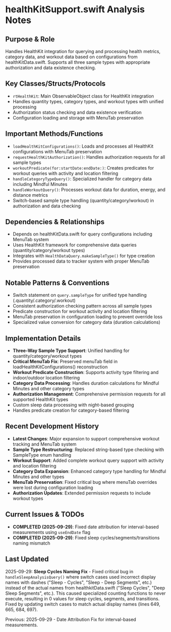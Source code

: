 # healthKitSupport.swift Analysis Notes

## Purpose & Role
Handles HealthKit integration for querying and processing health metrics, category data, and workout data based on configurations from healthKitData.swift. Supports all three sample types with appropriate authorization and data existence checking.

## Key Classes/Structs/Protocols
- `rtHealthKit`: Main ObservableObject class for HealthKit integration
- Handles quantity types, category types, and workout types with unified processing
- Authorization status checking and data existence verification
- Configuration loading and storage with MenuTab preservation

## Important Methods/Functions
- `loadHealthKitConfigurations()`: Loads and processes all HealthKit configurations with MenuTab preservation
- `requestHealthKitAuthorization()`: Handles authorization requests for all sample types
- `workoutPredicate(for:startDate:endDate:)`: Creates predicates for workout queries with activity and location filtering
- `handleCategoryTypeQuery()`: Specialized handler for category data including Mindful Minutes
- `handleWorkoutQuery()`: Processes workout data for duration, energy, and distance metrics
- Switch-based sample type handling (quantity/category/workout) in authorization and data checking

## Dependencies & Relationships
- Depends on healthKitData.swift for query configurations including MenuTab system
- Uses HealthKit framework for comprehensive data queries (quantity/category/workout types)
- Integrates with `HealthDataQuery.makeSampleType()` for type creation
- Provides processed data to tracker system with proper MenuTab preservation

## Notable Patterns & Conventions
- Switch statement on `query.sampleType` for unified type handling (.quantity/.category/.workout)
- Consistent authorization checking pattern across all sample types
- Predicate construction for workout activity and location filtering
- MenuTab preservation in configuration loading to prevent override loss
- Specialized value conversion for category data (duration calculations)

## Implementation Details
- **Three-Way Sample Type Support**: Unified handling for quantity/category/workout types
- **Critical MenuTab Fix**: Preserved menuTab field in loadHealthKitConfigurations() reconstruction
- **Workout Predicate Construction**: Supports activity type filtering and indoor/outdoor location filtering
- **Category Data Processing**: Handles duration calculations for Mindful Minutes and other category types
- **Authorization Management**: Comprehensive permission requests for all supported HealthKit types
- Custom sleep data processing with night-based grouping
- Handles predicate creation for category-based filtering

## Recent Development History
- **Latest Changes**: Major expansion to support comprehensive workout tracking and MenuTab system
- **Sample Type Restructuring**: Replaced string-based type checking with SampleType enum handling
- **Workout Support**: Added complete workout query support with activity and location filtering
- **Category Data Expansion**: Enhanced category type handling for Mindful Minutes and other types
- **MenuTab Preservation**: Fixed critical bug where menuTab overrides were lost during configuration loading
- **Authorization Updates**: Extended permission requests to include workout types

## Current Issues & TODOs
- **COMPLETED (2025-09-29)**: Fixed date attribution for interval-based measurements using `useEndDate` flag
- **COMPLETED (2025-09-29)**: Fixed sleep cycles/segments/transitions naming mismatch

## Last Updated
2025-09-29: **Sleep Cycles Naming Fix** - Fixed critical bug in `handleSleepAnalysisQuery()` where switch cases used incorrect display names with dashes ("Sleep - Cycles", "Sleep - Deep Segments", etc.) instead of the actual names from healthkitData.swift ("Sleep Cycles", "Deep Sleep Segments", etc.). This caused specialized counting functions to never execute, resulting in 0 values for sleep cycles, segments, and transitions. Fixed by updating switch cases to match actual display names (lines 649, 665, 684, 697).

Previous: 2025-09-29 - Date Attribution Fix for interval-based measurements.